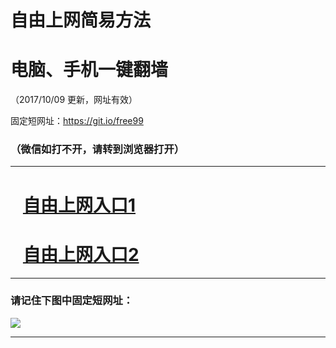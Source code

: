 ﻿# 自由上网简易方法

# 电脑、手机一键翻墙

（2017/10/09 更新，网址有效）

固定短网址：https://git.io/free99

### （微信如打不开，请转到浏览器打开）


***





# &nbsp;&nbsp; <a href="http://ft1039614857.fwq-tz-1001.info/fwqtz01.html?t=100900125643 " target="_blank">自由上网入口1</a>
# &nbsp;&nbsp; <a href="http://ft1524319587.fwq-tz-1002.info/fwqtz02.html?t=100900123698 " target="_blank">自由上网入口2</a>
***

### 请记住下图中固定短网址：

<img src="https://s3-us-west-2.amazonaws.com/fwq-1001/yjfq-20170905okok.png" /> 


***

